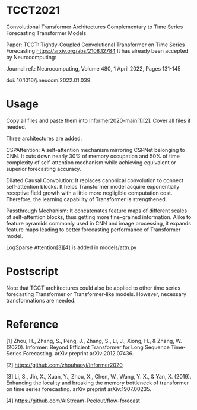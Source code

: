 # TCCT2021
Convolutional Transformer Architectures Complementary to Time Series Forecasting Transformer Models

Paper: TCCT: Tightly-Coupled Convolutional Transformer on Time Series Forecasting
https://arxiv.org/abs/2108.12784
It has already been accepted by Neurocomputing:

Journal ref.: Neurocomputing, Volume 480, 1 April 2022, Pages 131-145

doi: 10.1016/j.neucom.2022.01.039

# Usage
Copy all files and paste them into Informer2020-main[1][2]. Cover all files if needed.

Three architectures are added:

  CSPAttention: A self-attention mechanism mirroring CSPNet belonging to CNN. It cuts down nearly 30% of memory occupation and 50% of time complexity of self-attention mechanism while achieving equivalent or superior forecasting accuracy. 
  
  Dilated Causal Convolution: It replaces canonical convolution to connect self-attention blocks. It helps Transformer model acquire exponentially receptive field growth with a little more negligible computation cost. Therefore, the learning capability of Transformer is strengthened.
  
  Passthrough Mechanism: It concatenates feature maps of different scales of self-attention blocks, thus getting more fine-grained information. Alike to feature pyramids commonly used in CNN and image processing, it expands feature maps leading to better forecasting performance of Transformer model.
  
LogSparse Attention[3][4] is added in models/attn.py

# Postscript
Note that TCCT architectures could also be applied to other time series forecasting Transformer or Transformer-like models. However, necessary transformations are needed.
# Reference
[1] Zhou, H., Zhang, S., Peng, J., Zhang, S., Li, J., Xiong, H., & Zhang, W. (2020). Informer: Beyond Efficient Transformer for Long Sequence Time-Series Forecasting. arXiv preprint arXiv:2012.07436.

[2] https://github.com/zhouhaoyi/Informer2020

[3] Li, S., Jin, X., Xuan, Y., Zhou, X., Chen, W., Wang, Y. X., & Yan, X. (2019). Enhancing the locality and breaking the memory bottleneck of transformer on time series forecasting. arXiv preprint arXiv:1907.00235.

[4] https://github.com/AIStream-Peelout/flow-forecast
